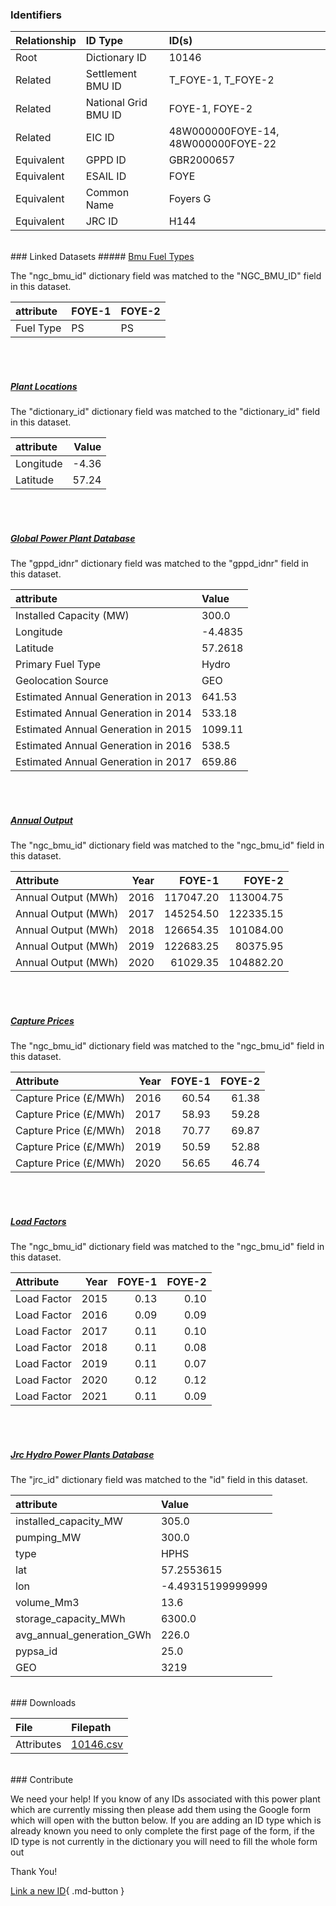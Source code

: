 ### Identifiers

| Relationship   | ID Type              | ID(s)                              |
|:---------------|:---------------------|:-----------------------------------|
| Root           | Dictionary ID        | 10146                              |
| Related        | Settlement BMU ID    | T_FOYE-1, T_FOYE-2                 |
| Related        | National Grid BMU ID | FOYE-1, FOYE-2                     |
| Related        | EIC ID               | 48W000000FOYE-14, 48W000000FOYE-22 |
| Equivalent     | GPPD ID              | GBR2000657                         |
| Equivalent     | ESAIL ID             | FOYE                               |
| Equivalent     | Common Name          | Foyers G                           |
| Equivalent     | JRC ID               | H144                               |

<br>
### Linked Datasets
##### <a href="https://osuked.github.io/Power-Station-Dictionary/datasets/bmu-fuel-types">Bmu Fuel Types</a>



The "ngc_bmu_id" dictionary field was matched to the "NGC_BMU_ID" field in this dataset.

| attribute   | FOYE-1   | FOYE-2   |
|:------------|:---------|:---------|
| Fuel Type   | PS       | PS       |

<br><br>
##### <a href="https://osuked.github.io/Power-Station-Dictionary/datasets/plant-locations">Plant Locations</a>



The "dictionary_id" dictionary field was matched to the "dictionary_id" field in this dataset.

| attribute   |   Value |
|:------------|--------:|
| Longitude   |   -4.36 |
| Latitude    |   57.24 |

<br><br>
##### <a href="https://osuked.github.io/Power-Station-Dictionary/datasets/global-power-plant-database">Global Power Plant Database</a>



The "gppd_idnr" dictionary field was matched to the "gppd_idnr" field in this dataset.

| attribute                           | Value   |
|:------------------------------------|:--------|
| Installed Capacity (MW)             | 300.0   |
| Longitude                           | -4.4835 |
| Latitude                            | 57.2618 |
| Primary Fuel Type                   | Hydro   |
| Geolocation Source                  | GEO     |
| Estimated Annual Generation in 2013 | 641.53  |
| Estimated Annual Generation in 2014 | 533.18  |
| Estimated Annual Generation in 2015 | 1099.11 |
| Estimated Annual Generation in 2016 | 538.5   |
| Estimated Annual Generation in 2017 | 659.86  |

<br><br>
##### <a href="https://osuked.github.io/Power-Station-Dictionary/datasets/annual-output">Annual Output</a>



The "ngc_bmu_id" dictionary field was matched to the "ngc_bmu_id" field in this dataset.

| Attribute           |   Year |    FOYE-1 |    FOYE-2 |
|:--------------------|-------:|----------:|----------:|
| Annual Output (MWh) |   2016 | 117047.20 | 113004.75 |
| Annual Output (MWh) |   2017 | 145254.50 | 122335.15 |
| Annual Output (MWh) |   2018 | 126654.35 | 101084.00 |
| Annual Output (MWh) |   2019 | 122683.25 |  80375.95 |
| Annual Output (MWh) |   2020 |  61029.35 | 104882.20 |

<br><br>
##### <a href="https://osuked.github.io/Power-Station-Dictionary/datasets/capture-prices">Capture Prices</a>



The "ngc_bmu_id" dictionary field was matched to the "ngc_bmu_id" field in this dataset.

| Attribute             |   Year |   FOYE-1 |   FOYE-2 |
|:----------------------|-------:|---------:|---------:|
| Capture Price (£/MWh) |   2016 |    60.54 |    61.38 |
| Capture Price (£/MWh) |   2017 |    58.93 |    59.28 |
| Capture Price (£/MWh) |   2018 |    70.77 |    69.87 |
| Capture Price (£/MWh) |   2019 |    50.59 |    52.88 |
| Capture Price (£/MWh) |   2020 |    56.65 |    46.74 |

<br><br>
##### <a href="https://osuked.github.io/Power-Station-Dictionary/datasets/load-factors">Load Factors</a>



The "ngc_bmu_id" dictionary field was matched to the "ngc_bmu_id" field in this dataset.

| Attribute   |   Year |   FOYE-1 |   FOYE-2 |
|:------------|-------:|---------:|---------:|
| Load Factor |   2015 |     0.13 |     0.10 |
| Load Factor |   2016 |     0.09 |     0.09 |
| Load Factor |   2017 |     0.11 |     0.10 |
| Load Factor |   2018 |     0.11 |     0.08 |
| Load Factor |   2019 |     0.11 |     0.07 |
| Load Factor |   2020 |     0.12 |     0.12 |
| Load Factor |   2021 |     0.11 |     0.09 |

<br><br>
##### <a href="https://osuked.github.io/Power-Station-Dictionary/datasets/jrc-hydro-power-plants-database">Jrc Hydro Power Plants Database</a>



The "jrc_id" dictionary field was matched to the "id" field in this dataset.

| attribute                 | Value             |
|:--------------------------|:------------------|
| installed_capacity_MW     | 305.0             |
| pumping_MW                | 300.0             |
| type                      | HPHS              |
| lat                       | 57.2553615        |
| lon                       | -4.49315199999999 |
| volume_Mm3                | 13.6              |
| storage_capacity_MWh      | 6300.0            |
| avg_annual_generation_GWh | 226.0             |
| pypsa_id                  | 25.0              |
| GEO                       | 3219              |


<br>
### Downloads


| File       | Filepath                                                                              |
|:-----------|:--------------------------------------------------------------------------------------|
| Attributes | [10146.csv](https://osuked.github.io/Power-Station-Dictionary/object_attrs/10146.csv) |


<br>
### Contribute

We need your help! If you know of any IDs associated with this power plant which are currently missing then please add them using the Google form which will open with the button below. If you are adding an ID type which is already known you need to only complete the first page of the form, if the ID type is not currently in the dictionary you will need to fill the whole form out

Thank You!

[Link a new ID](https://docs.google.com/forms/d/e/1FAIpQLSc5jRsQ7NgiLLXbwo9PUdwTQyuqbRwThltG56-o6NVSe7E_nw/viewform?usp=pp_url&entry.251912331=10146){ .md-button }